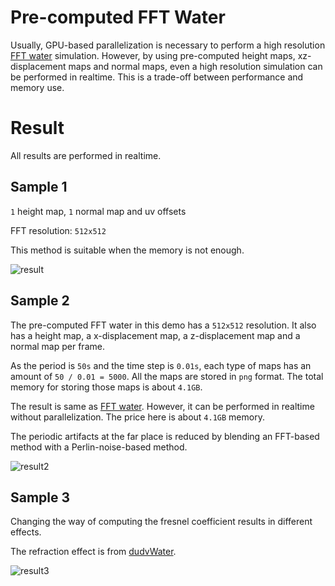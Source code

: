 # Pre-computed FFT Water

Usually, GPU-based parallelization is necessary to perform a high resolution [FFT water](https://github.com/iamyoukou/fftWater) simulation.
However, by using pre-computed height maps, xz-displacement maps and normal maps,
even a high resolution simulation can be performed in realtime.
This is a trade-off between performance and memory use.

# Result

All results are performed in realtime.

## Sample 1

`1` height map, `1` normal map and uv offsets

FFT resolution: `512x512`

This method is suitable when the memory is not enough.

![result](./output.gif)

## Sample 2

The pre-computed FFT water in this demo has a `512x512` resolution.
It also has a height map, a x-displacement map, a z-displacement map and a normal map per frame.

As the period is `50s` and the time step is `0.01s`,
each type of maps has an amount of `50 / 0.01 = 5000`.
All the maps are stored in `png` format.
The total memory for storing those maps is about `4.1GB`.

The result is same as [FFT water](https://github.com/iamyoukou/fftWater).
However, it can be performed in realtime without parallelization.
The price here is about `4.1GB` memory.

The periodic artifacts at the far place is reduced by blending an FFT-based method with a Perlin-noise-based method.

![result2](./output2.gif)

## Sample 3

Changing the way of computing the fresnel coefficient results in different effects.

The refraction effect is from [dudvWater](https://github.com/iamyoukou/dudvWater).

![result3](./output3.gif)
